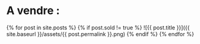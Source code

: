 # A vendre :

{% for post in site.posts %}
 {% if post.sold != true %}
  ![{{ post.title }}]({{ site.baseurl }}/assets/{{ post.permalink }}.png)
 {% endif %}
{% endfor %}
